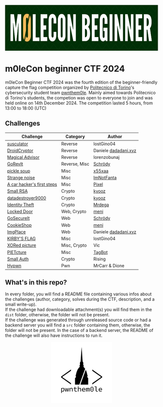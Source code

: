 <center>
    <img src="img/banner.png" alt="Beginner banner" height="150" width="auto">
</center>

# m0leCon beginner CTF 2024

m0leCon Beginner CTF 2024 was the fourth edition of the beginner-friendly capture the flag competition organized by [Politecnico di Torino](https://www.polito.it/)'s cybersecurity student team [pwnthem0le](https://pwnthem0le.polito.it/). Mainly aimed towards Politecnico di Torino's students, the competion was open to everyone to join and was held online on 14th December 2024. The  competition lasted 5 hours, from 13:00 to 18:00 (UTC)

## Challenges

<center>

| Challenge | Category | Author |
| --------- | -------- | ------ |
| [susculator](/susculator) | Reverse | lostGino04 |
| [DroidCryptor](/DroidCryptor) | Reverse | Daniele [dadadani.xyz](https://dadadani.xyz) |
| [Magical Advisor](/Magical%20Advisor) | Reverse | lorenzobunaj |
| [GoRevIt](/GoRevIt) | Reverse, Misc | [Schrödy](https://github.com/AndreaGordanelli) |
| [pickle soup](/pickle%20soup) | Misc | [x55xaa](https://discordapp.com/users/916317034327969822) |
| [Strange noise](/Strange%20noise) | Misc | [ImNotFanta](https://github.com/ImNotFanta/) |
| [A car hacker's first steps](/Car%20hacker) | Misc | [Pixel](https://github.com/Pix3l01) |
| [Small RSA](/Small%20RSA) | Crypto | [kyooz](https://bsky.app/profile/blahajpilled.bsky.social) |
| [datadestroyer9000](/datadestroyer9000) | Crypto | [kyooz](https://bsky.app/profile/blahajpilled.bsky.social) |
| [Identity Theft](/Identity%20Theft) | Crypto | [Mrdega](https://discordapp.com/users/684707774831001600) |
| [Locked Door](/Locked%20Door) | Web, Crypto | [meni](https://github.com/menitz/) |
| [GoSecureIt](/GoSecureIt) | Web | [Schrödy](https://github.com/AndreaGordanelli) |
| [CookieShop](/CookieShop) | Web | [meni](https://github.com/menitz/) |
| [ImgPlace](/ImgPlace) | Web | Daniele [dadadani.xyz](https://dadadani.xyz) |
| [KIRBY'S FLAG](/kirby) | Misc | lostGino04 |
| [XORed picture](/XORed%20picture) | Misc, Crypto | Vic |
| [PIETcture](/PIETcture) | Misc | [TagBot](https://discordapp.com/users/596275829215068191) |
| [Small Auth](/Small%20Auth) | Crypto | Rising |
| [Hypwn](/Hypwn) | Pwn | MrCarr & Dione |




</center>

## What's in this repo?

In every folder, you will find a README file containing various infos about the challenges (author, category, solves during the CTF, description, and a small write-up).<br>
If the challenge had downloadable attachment(s) you will find them in the `dist` folder, otherwise, the folder will not be present.<br>
If the challenge was generated through unreleased source code or had a backend server you will find a `src` folder containing them, otherwise, the folder will not be present. In the case of a backend server, the README of the challenge will also have instructions to run it.

<center>
    <img src="img/logo.png" alt="pwnthem0le logo" width="200" height="auto">
</center>
